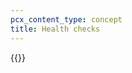 ```yaml
---
pcx_content_type: concept
title: Health checks
---
```


{{<render file="_ipsec.md" withParameters="Magic Transit">}}